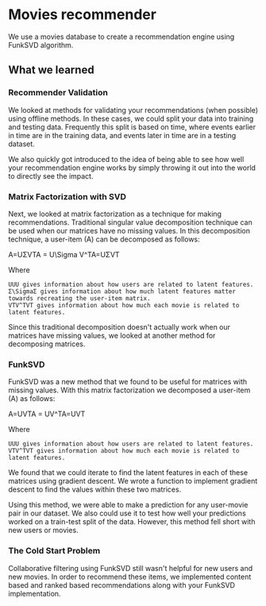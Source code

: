 # Movies recommender

We use a movies database to create a recommendation engine using FunkSVD algorithm.

## What we learned

### Recommender Validation

We looked at methods for validating your recommendations (when possible) using offline methods. In these cases, we could split your data into training and testing data. Frequently this split is based on time, where events earlier in time are in the training data, and events later in time are in a testing dataset.

We also quickly got introduced to the idea of being able to see how well your recommendation engine works by simply throwing it out into the world to directly see the impact.

### Matrix Factorization with SVD

Next, we looked at matrix factorization as a technique for making recommendations. Traditional singular value decomposition technique can be used when our matrices have no missing values. In this decomposition technique, a user-item (A) can be decomposed as follows:

A=UΣVTA = U\Sigma V^TA=UΣVT

Where

    UUU gives information about how users are related to latent features.
    Σ\SigmaΣ gives information about how much latent features matter towards recreating the user-item matrix.
    VTV^TVT gives information about how much each movie is related to latent features.

Since this traditional decomposition doesn't actually work when our matrices have missing values, we looked at another method for decomposing matrices.

### FunkSVD

FunkSVD was a new method that we found to be useful for matrices with missing values. With this matrix factorization we decomposed a user-item (A) as follows:

A=UVTA = UV^TA=UVT

Where

    UUU gives information about how users are related to latent features.
    VTV^TVT gives information about how much each movie is related to latent features.

We found that we could iterate to find the latent features in each of these matrices using gradient descent. We wrote a function to implement gradient descent to find the values within these two matrices.

Using this method, we were able to make a prediction for any user-movie pair in our dataset. We also could use it to test how well your predictions worked on a train-test split of the data. However, this method fell short with new users or movies.

### The Cold Start Problem

Collaborative filtering using FunkSVD still wasn't helpful for new users and new movies. In order to recommend these items, we implemented content based and ranked based recommendations along with your FunkSVD implementation.
